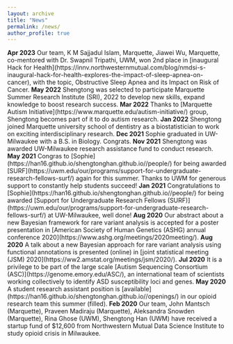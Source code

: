 ```yaml
---
layout: archive
title: "News"
permalink: /news/
author_profile: true
---
```



<span style="font-size:1.0em;">
<b>Apr 2023</b> Our team, K M Sajjadul Islam, Marquette, Jiawei Wu, Marquette, co-mentored with Dr. Swapnil Tripathi, UWM, won 2nd place in [inaugural Hack for Health](https://innv.northwesternmutual.com/blog/nmdsi-s-inaugural-hack-for-health-explores-the-impact-of-sleep-apnea-on-cancer), with the topic, Obstructive Sleep Apnea and its Impact on Risk of Cancer.  </span>


<span style="font-size:1.0em;">
<b>May 2022</b> Shengtong was selected to participate Marquette Summer Research Institute (SRI), 2022 to develop new skills, expand knowledge to boost  research success.   </span>

<span style="font-size:1.0em;">
<b>Mar 2022</b> Thanks to [Marquette Autism Initiative](https://www.marquette.edu/autism-initiative/) group, Shengtong becomes part of it to do autism  research.   </span>

<span style="font-size:1.0em;">
<b>Jan 2022</b> Shengtong joined Marquette university school of dentistry as a biostatistician to work on exciting interdisciplinary research.   </span>

<span style="font-size:1.0em;">
<b>Dec 2021</b> Sophie graduated in UW-Milwaukee with a B.S. in Biology. Congrats.    </span> 
 


<span style="font-size:1.0em;">
<b>Nov 2021</b> Shengtong was awarded UW-Milwaukee research assistance fund to conduct research.   </span> 



<span style="font-size:1.0em;">
<b>May 2021</b> Congras to [Sophie](https://han16.github.io/shengtonghan.github.io//people/) for being awarded [SURF](https://uwm.edu/our/programs/support-for-undergraduate-research-fellows-surf/) again for this summer. Thanks to UWM for generous support to constantly help students succeed!  </span> 

<span style="font-size:1.0em;">
<b>Jan 2021</b> Congratulations to [Sophie](https://han16.github.io/shengtonghan.github.io//people/) for being awarded [Support for Undergraduate Research Fellows (SURF)](https://uwm.edu/our/programs/support-for-undergraduate-research-fellows-surf/) at UW-Milwaukee, well done!  </span> 


<span style="font-size:1.0em;">
<b>Aug 2020</b> Our abstract about a new Bayesian framework for rare variant analysis is accepted for a poster presentation in [American Society of Human Genetics (ASHG) annual conference 2020](https://www.ashg.org/meetings/2020meeting/). </span> 


<span style="font-size:1.0em;">
<b>Aug 2020</b> A talk about a new Bayesian approach for rare variant analysis using functional annotations is presented (online) in [joint statistical meeting (JSM) 2020](https://ww2.amstat.org/meetings/jsm/2020/). </span> 



<span style="font-size:1.0em;">
<b>Jul 2020</b> It is a privilege to be part of the large scale [Autism Sequencing Consortium (ASC)](https://genome.emory.edu/ASC/), an international team of scientists working collectively to identify ASD susceptibility loci and genes. </span> 


<span style="font-size:1.0em;">
<b>May 2020</b> A student research assistant position is [available](https://han16.github.io/shengtonghan.github.io//openings/) in our opioid research team this summer (filled). </span> 


<span style="font-size:1.0em;">
<b>Feb 2020</b> Our team, John Mantsch (Marquette), Praveen Madiraju (Marquette), Aleksandra Snowden (Marquette), Rina Ghose (UWM), Shengtong Han (UWM) have received a startup fund of  $12,600 from Northwestern Mutual Data Science Institute to study opioid crisis in Milwaukee. </span>
